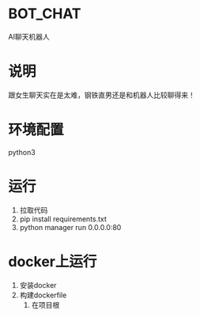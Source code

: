# BOT_CHAT
AI聊天机器人

# 说明
跟女生聊天实在是太难，钢铁直男还是和机器人比较聊得来！

# 环境配置
python3

# 运行
1. 拉取代码
2. pip install requirements.txt
3. python manager run 0.0.0.0:80

# docker上运行
1. 安装docker
2. 构建dockerfile
    1. 在项目根
